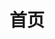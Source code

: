 ---
title: 首页
home: true
heroImage: /logo/Steam 1.svg
heroImageDark: /logo/Steam 2.svg
heroText: Steam 指南
tagline: Steam 的使用技巧
actions:
  - text: 个人资料美化
    link: /en/document/Profile/Showcase.md
    type: primary
features:
  - title: 个人资料美化
    details: 美化个人资料
  - title: 购买指南
    details: 更优惠的买游戏
  - title: 游戏
    details: 游戏优化
  - title: 常见问题
    details: 帮助你快速找到问题和解决办法
footer: <div>© 2022,Built with VuePress By <a href="https://github.com/XTsat">晓同</a></div><div><a href="https://github.com/XTsat/rapid-upload-userscript-doc">如果觉得这个指南有用的话,可以点击这个链接去 Github 点个 Star ⭐</a></div>
footerHtml: true
---
